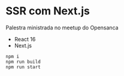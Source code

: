 # SSR com Next.js

Palestra ministrada no meetup do Opensanca

* React 16
* Next.js

```
npm i
npm run build
npm run start
```